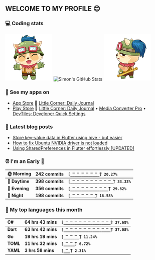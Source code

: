 ## WELCOME TO MY PROFILE 😊

### 💻 Coding stats

![](https://raw.githubusercontent.com/simonpham/simonpham/master/assets/images/5kiur.gif) ![Simon's GitHub Stats](https://github-readme-stats-obu2qdcs2.vercel.app/api?username=simonpham) ![](https://raw.githubusercontent.com/simonpham/simonpham/master/assets/images/6kiur.gif)

### 📱 See my apps on

- [App Store](https://apps.apple.com/ge/developer/cuong-pham/id1633011944) 🍎 [Little Corner: Daily Journal](https://apps.apple.com/ge/app/little-corner-daily-journal/id1633011942)
- [Play Store](https://play.google.com/store/apps/dev?id=8748015601074315583) 🤖 [Little Corner: Daily Journal](https://play.google.com/store/apps/details?id=com.github.simonpham.littlecorner) • [Media Converter Pro](https://play.google.com/store/apps/details?id=com.github.khangnt.mcp) • [DevTiles: Developer Quick Settings](https://play.google.com/store/apps/details?id=com.github.simonpham.devtiles)

### 📘 Latest blog posts

<!-- BLOG-POST-LIST:START -->
- [Store key-value data in Flutter using hive - but easier](https://dev.to/simonpham/store-key-value-data-in-flutter-using-hive-but-easier-4n0n)
- [How to fix Ubuntu NVIDIA driver is not loaded](https://dev.to/simonpham/how-to-fix-ubuntu-nvidia-driver-is-not-loaded-2ipp)
- [Using SharedPreferences in Flutter effortlessly [UPDATED]](https://dev.to/simonpham/using-sharedpreferences-in-flutter-effortlessly-3e29)
<!-- BLOG-POST-LIST:END -->

<!--START_SECTION:waka-->
### ⏰ I'm an Early 🐤


|**🌞 Morning**|**242 commits**|**`[̲̅_̲̅_̲̅_̲̅_̲̅_̲̅_̲̅] 20.27%`**| 
|:-|:-|:-| 
|**🌆 Daytime**|**398 commits**|**`[̲̅_̲̅_̲̅_̲̅_̲̅_̲̅_̲̅_̲̅_̲̅_̲̅] 33.33%`**| 
|**🌃 Evening**|**356 commits**|**`[̲̅_̲̅_̲̅_̲̅_̲̅_̲̅_̲̅_̲̅_̲̅] 29.82%`**| 
|**🌙 Night**|**198 commits**|**`[̲̅_̲̅_̲̅_̲̅_̲̅_̲̅] 16.58%`**|



### 💬  My top languages this month 


|**C#**|**64 hrs 43 mins**|**`[̲̅_̲̅_̲̅_̲̅_̲̅_̲̅_̲̅_̲̅_̲̅_̲̅_̲̅] 37.68%`**| 
|:-|:-|:-| 
|**Dart**|**63 hrs 42 mins**|**`[̲̅_̲̅_̲̅_̲̅_̲̅_̲̅_̲̅_̲̅_̲̅_̲̅_̲̅] 37.08%`**| 
|**Go**|**19 hrs 19 mins**|**`[̲̅_̲̅_̲̅_̲̅] 11.24%`**| 
|**TOML**|**11 hrs 32 mins**|**`[̲̅_̲̅_̲̅] 6.72%`**| 
|**YAML**|**3 hrs 58 mins**|**`[̲̅_̲̅] 2.31%`**|




<!--END_SECTION:waka-->
